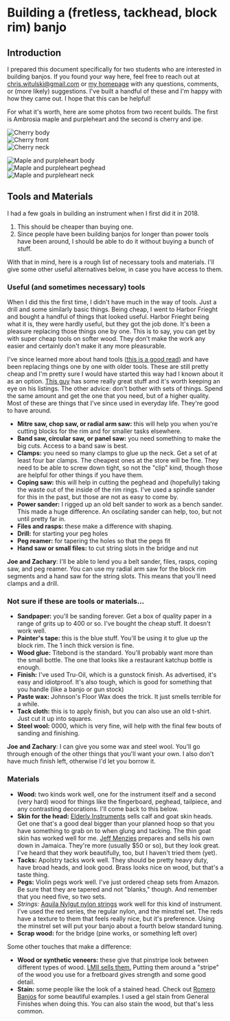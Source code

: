 # <a name='top'></a>Building a (fretless, tackhead, block rim) banjo

## <a name='top'></a>Introduction

I prepared this document specifically for two students who are interested in building banjos. If you found your way here, feel free to reach out at [chris.witulski@gmail.com](mailto:chris.witulski@gmail.com) or [my homepage](https://cjwit.github.io) with any questions, comments, or (more likely) suggestions. I've built a handful of these and I'm happy with how they came out. I hope that this can be helpful!

For what it's worth, here are some photos from two recent builds. The first is Ambrosia maple and purpleheart and the second is cherry and ipe.

<div class="row">
    <div class="col-md-4">
        <image src="images/cherry_body.jpg" class="img-responsive" alt="Cherry body">
    </div>
    <div class="col-md-4">
        <image src="images/cherry_front.jpg" class="img-responsive" alt="Cherry front">
    </div>
    <div class="col-md-4">
        <image src="images/cherry_neck_back.jpg" class="img-responsive" alt="Cherry neck">
    </div>
</div>

<p></p>

<div class="row">
    <div class="col-md-4">
        <image src="images/purpleheart_body.jpg" class="img-responsive" alt="Maple and purpleheart body">
    </div>
    <div class="col-md-4">
        <image src="images/purpleheart_head.jpg" class="img-responsive" alt="Maple and purpleheart peghead">
    </div>
    <div class="col-md-4">
        <image src="images/purpleheart_neck.jpg" class="img-responsive" alt="Maple and purpleheart neck">
    </div>
</div>

## <a name='tools'></a>Tools and Materials

I had a few goals in building an instrument when I first did it in 2018.

1. This should be cheaper than buying one.
2. Since people have been building banjos for longer than power tools have been around, I should be able to do it without buying a bunch of stuff.

With that in mind, here is a rough list of necessary tools and materials. I'll give some other useful alternatives below, in case you have access to them.

### Useful (and sometimes necessary) tools

When I did this the first time, I didn't have much in the way of tools. Just a drill and some similarly basic things. Being cheap, I went to Harbor Frieght and bought a handful of things that looked useful. Harbor Frieght being what it is, they were hardly useful, but they got the job done. It's been a pleasure replacing those things one by one. This is to say, you can get by with super cheap tools on softer wood. They don't make the work any easier and certainly don't make it any more pleasurable.

I've since learned more about hand tools ([this is a good read](https://lostartpress.com/products/the-anarchists-tool-chest)) and have been replacing things one by one with older tools. These are still pretty cheap and I'm pretty sure I would have started this way had I known about it as an option. [This guy](https://www.hyperkitten.com/HKTC_new/index.php) has some really great stuff and it's worth keeping an eye on his listings. The other advice: don't bother with sets of things. Spend the same amount and get the one that you need, but of a higher quality. Most of these are things that I've since used in everyday life. They're good to have around.

* **Mitre saw, chop saw, or radial arm saw:** this will help you when you're cutting blocks for the rim and for smaller tasks elsewhere.
* **Band saw, circular saw, or panel saw:** you need something to make the big cuts. Access to a band saw is best.
* **Clamps:** you need so many clamps to glue up the neck. Get a set of at least four bar clamps. The cheapest ones at the store will be fine. They need to be able to screw down tight, so not the "clip" kind, though those are helpful for other things if you have them.
* **Coping saw:** this will help in cutting the peghead and (hopefully) taking the waste out of the inside of the rim rings. I've used a spindle sander for this in the past, but those are not as easy to come by.
* **Power sander:** I rigged up an old belt sander to work as a bench sander. This made a huge difference. An oscilating sander can help, too, but not until pretty far in.
* **Files and rasps:** these make a difference with shaping.
* **Drill:** for starting your peg holes
* **Peg reamer:** for tapering the holes so that the pegs fit
* **Hand saw or small files:** to cut string slots in the bridge and nut

**Joe and Zachary**: I'll be able to lend you a belt sander, files, rasps, coping saw, and peg reamer. You can use my radial arm saw for the block rim segments and a hand saw for the string slots. This means that you'll need clamps and a drill.

### Not sure if these are tools or materials...

* **Sandpaper:** you'll be sanding forever. Get a box of quality paper in a range of grits up to 400 or so. I've bought the cheap stuff. It doesn't work well.
* **Painter's tape:** this is the blue stuff. You'll be using it to glue up the block rim. The 1 inch thick version is fine.
* **Wood glue:** Titebond is the standard. You'll probably want more than the small bottle. The one that looks like a restaurant katchup bottle is enough.
* **Finish:** I've used Tru-Oil, which is a gunstock finish. As advertised, it's easy and idiotproof. It's also tough, which is good for something that you handle (like a banjo or gun stock)
* **Paste wax:** Johnson's Floor Wax does the trick. It just smells terrible for a while.
* **Tack cloth:** this is to apply finish, but you can also use an old t-shirt. Just cut it up into squares.
* **Steel wool:** 0000, which is very fine, will help with the final few bouts of sanding and finishing.

**Joe and Zachary**: I can give you some wax and steel wool. You'll go through enough of the other things that you'll want your own. I also don't have much finish left, otherwise I'd let you borrow it.

### Materials

* **Wood:** two kinds work well, one for the instrument itself and a second (very hard) wood for things like the fingerboard, peghead, tailpiece, and any contrasting decorations. I'll come back to this below.
* **Skin for the head:** [Elderly Instruments](https://www.elderly.com) sells calf and goat skin heads. Get one that's a good deal bigger than your planned hoop so that you have something to grab on to when glung and tacking. The thin goat skin has worked well for me. [Jeff Menzies](https://www.facebook.com/jeff.menzies.39) prepares and sells his own down in Jamaica. They're more (usually $50 or so), but they look great. I've heard that they work beautifully, too, but I haven't tried them (yet).
* **Tacks:** Apolstry tacks work well. They should be pretty heavy duty, have broad heads, and look good. Brass looks nice on wood, but that's a taste thing.
* **Pegs:** Violin pegs work well. I've just ordered cheap sets from Amazon. Be sure that they are tapered and not "blanks," though. And remember that you need five, so two sets.
* *Strings:* [Aquila Nylgut nylon strings](https://aquilacorde.com/en/shop/modern-instrument-string-sets/timeless-banjo-minstrel-banjo-en/nylgut-banjo-and-minstrel-banjo/) work well for this kind of instrument. I've used the red series, the regular nylon, and the minstrel set. The reds have a texture to them that feels really nice, but it's preference. Using the minstrel set will put your banjo about a fourth below standard tuning.
* **Scrap wood:** for the bridge (pine works, or something left over)

Some other touches that make a difference:

* **Wood or synthetic veneers:** these give that pinstripe look between different types of wood. [LMII sells them.](https://www.lmii.com/148-veneers) Putting them around a "stripe" of the wood you use for a fretboard gives strength and some good detail.
* **Stain:** some people like the look of a stained head. Check out [Romero Banjos](http://www.romerobanjos.com) for some beautiful examples. I used a gel stain from General Finishes when doing this. You can also stain the wood, but that's less common.
